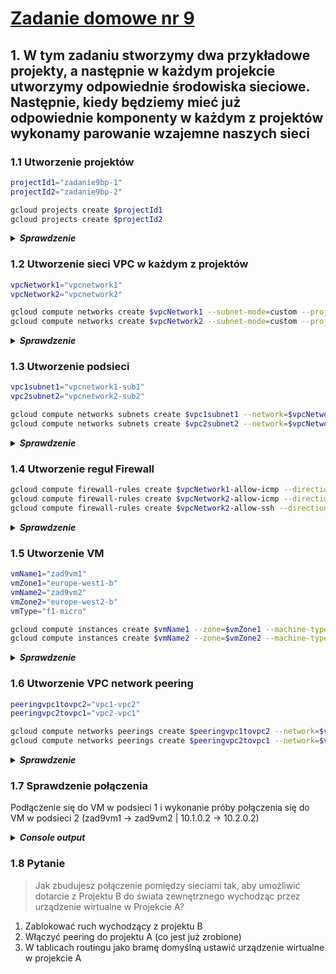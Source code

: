 # [Zadanie domowe nr 9](https://szkolachmury.pl/google-cloud-platform-droga-architekta/tydzien-9-understanding-vpc-networks/praca-domowa-nr-9/)

## 1. W tym zadaniu stworzymy dwa przykładowe projekty, a następnie w każdym projekcie utworzymy odpowiednie środowiska sieciowe. Następnie, kiedy będziemy mieć już odpowiednie komponenty w każdym z projektów wykonamy parowanie wzajemne naszych sieci

### 1.1 Utworzenie projektów
```bash
projectId1="zadanie9bp-1"
projectId2="zadanie9bp-2"

gcloud projects create $projectId1
gcloud projects create $projectId2
```

<details>
  <summary><b><i>Sprawdzenie</i></b></summary>

```bash
bartosz@cloudshell:~$ gcloud projects list
PROJECT_ID            NAME                           PROJECT_NUMBER
resonant-idea-261413  Szkola Chmury - GCP Architect  162512192576
zadanie9bp-1          zadanie9bp-1                   492134302499
zadanie9bp-2          zadanie9bp-2                   121362761339
```
</details>

### 1.2 Utworzenie sieci VPC w każdym z projektów
```bash
vpcNetwork1="vpcnetwork1"
vpcNetwork2="vpcnetwork2"

gcloud compute networks create $vpcNetwork1 --subnet-mode=custom --project=$projectId1
gcloud compute networks create $vpcNetwork2 --subnet-mode=custom --project=$projectId2
```

<details>
  <summary><b><i>Sprawdzenie</i></b></summary>

```bash
bartosz@cloudshell:~$ gcloud compute networks list --project=$projectId1
NAME         SUBNET_MODE  BGP_ROUTING_MODE  IPV4_RANGE  GATEWAY_IPV4
default      AUTO         REGIONAL
vpcnetwork1  CUSTOM       REGIONAL
bartosz@cloudshell:~$ gcloud compute networks list --project=$projectId2
NAME         SUBNET_MODE  BGP_ROUTING_MODE  IPV4_RANGE  GATEWAY_IPV4
default      AUTO         REGIONAL
vpcnetwork2  CUSTOM       REGIONAL
```
</details>

### 1.3 Utworzenie podsieci
```bash
vpc1subnet1="vpcnetwork1-sub1"
vpc2subnet2="vpcnetwork2-sub2"

gcloud compute networks subnets create $vpc1subnet1 --network=$vpcNetwork1 --region=europe-west1 --range=10.1.0.0/16 --project=$projectId1
gcloud compute networks subnets create $vpc2subnet2 --network=$vpcNetwork2 --region=europe-west2 --range=10.2.0.0/16 --project=$projectId2
```

<details>
  <summary><b><i>Sprawdzenie</i></b></summary>

```bash
bartosz@cloudshell:~$ gcloud compute networks subnets list --project=$projectId1
NAME              REGION                   NETWORK      RANGE
default           us-west2                 default      10.168.0.0/20
default           asia-northeast1          default      10.146.0.0/20
default           asia-northeast2          default      10.174.0.0/20
default           us-west1                 default      10.138.0.0/20
default           southamerica-east1       default      10.158.0.0/20
default           europe-west6             default      10.172.0.0/20
default           europe-west4             default      10.164.0.0/20
default           asia-east1               default      10.140.0.0/20
default           europe-north1            default      10.166.0.0/20
default           asia-southeast1          default      10.148.0.0/20
default           us-east4                 default      10.150.0.0/20
default           europe-west1             default      10.132.0.0/20
vpcnetwork1-sub1  europe-west1             vpcnetwork1  10.1.0.0/16
default           europe-west2             default      10.154.0.0/20
default           europe-west3             default      10.156.0.0/20
default           australia-southeast1     default      10.152.0.0/20
default           asia-south1              default      10.160.0.0/20
default           asia-northeast3          default      10.178.0.0/20
default           us-east1                 default      10.142.0.0/20
default           us-central1              default      10.128.0.0/20
default           asia-east2               default      10.170.0.0/20
default           northamerica-northeast1  default      10.162.0.0/20
bartosz@cloudshell:~$ gcloud compute networks subnets list --project=$projectId2
NAME              REGION                   NETWORK      RANGE
default           us-west2                 default      10.168.0.0/20
default           asia-northeast1          default      10.146.0.0/20
default           asia-northeast2          default      10.174.0.0/20
default           us-west1                 default      10.138.0.0/20
default           southamerica-east1       default      10.158.0.0/20
default           europe-west6             default      10.172.0.0/20
default           europe-west4             default      10.164.0.0/20
default           asia-east1               default      10.140.0.0/20
default           europe-north1            default      10.166.0.0/20
default           asia-southeast1          default      10.148.0.0/20
default           us-east4                 default      10.150.0.0/20
default           europe-west1             default      10.132.0.0/20
default           europe-west2             default      10.154.0.0/20
vpcnetwork2-sub2  europe-west2             vpcnetwork2  10.2.0.0/16
default           europe-west3             default      10.156.0.0/20
default           australia-southeast1     default      10.152.0.0/20
default           asia-south1              default      10.160.0.0/20
default           asia-northeast3          default      10.178.0.0/20
default           us-east1                 default      10.142.0.0/20
default           us-central1              default      10.128.0.0/20
default           asia-east2               default      10.170.0.0/20
default           northamerica-northeast1  default      10.162.0.0/20
```
</details>

### 1.4 Utworzenie reguł Firewall
```bash
gcloud compute firewall-rules create $vpcNetwork1-allow-icmp --direction=INGRESS --priority=65534 --network=$vpcNetwork1 --action=ALLOW --rules=icmp --source-ranges=0.0.0.0/0 --project=$projectId1
gcloud compute firewall-rules create $vpcNetwork2-allow-icmp --direction=INGRESS --priority=65534 --network=$vpcNetwork2 --action=ALLOW --rules=icmp --source-ranges=0.0.0.0/0 --project=$projectId2
gcloud compute firewall-rules create $vpcNetwork2-allow-ssh --direction=INGRESS --priority=65534 --network=$vpcNetwork1 --action=ALLOW --rules=tcp:22 --source-ranges=0.0.0.0/0 --project=$projectId1
```

<details>
  <summary><b><i>Sprawdzenie</i></b></summary>

```bash
bartosz@cloudshell:~$ gcloud compute firewall-rules list --project=$projectId1
NAME                    NETWORK      DIRECTION  PRIORITY  ALLOW                         DENY  DISABLED
default-allow-icmp      default      INGRESS    65534     icmp                                False
default-allow-internal  default      INGRESS    65534     tcp:0-65535,udp:0-65535,icmp        False
default-allow-rdp       default      INGRESS    65534     tcp:3389                            False
default-allow-ssh       default      INGRESS    65534     tcp:22                              False
vpcnetwork1-allow-icmp  vpcnetwork1  INGRESS    65534     icmp                                False
vpcnetwork2-allow-ssh   vpcnetwork1  INGRESS    65534     tcp:22                              False

To show all fields of the firewall, please show in JSON format: --format=json
To show all fields in table format, please see the examples in --help.

bartosz@cloudshell:~$ gcloud compute firewall-rules list --project=$projectId2
NAME                    NETWORK      DIRECTION  PRIORITY  ALLOW                         DENY  DISABLED
default-allow-icmp      default      INGRESS    65534     icmp                                False
default-allow-internal  default      INGRESS    65534     tcp:0-65535,udp:0-65535,icmp        False
default-allow-rdp       default      INGRESS    65534     tcp:3389                            False
default-allow-ssh       default      INGRESS    65534     tcp:22                              False
vpcnetwork2-allow-icmp  vpcnetwork2  INGRESS    65534     icmp                                False

To show all fields of the firewall, please show in JSON format: --format=json
To show all fields in table format, please see the examples in --help.
```
</details>

### 1.5 Utworzenie VM
```bash
vmName1="zad9vm1"
vmZone1="europe-west1-b"
vmName2="zad9vm2"
vmZone2="europe-west2-b"
vmType="f1-micro"

gcloud compute instances create $vmName1 --zone=$vmZone1 --machine-type=$vmType --network-interface=network=$vpcNetwork1,subnet=$vpc1subnet1 --image-project=debian-cloud --image=debian-9-stretch-v20191210 --project=$projectId1
gcloud compute instances create $vmName2 --zone=$vmZone2 --machine-type=$vmType --network-interface=network=$vpcNetwork2,subnet=$vpc2subnet2 --image-project=debian-cloud --image=debian-9-stretch-v20191210 --project=$projectId2
```

<details>
  <summary><b><i>Sprawdzenie</i></b></summary>

```bash
bartosz@cloudshell:~$ gcloud compute instances list --project=$projectId1
NAME     ZONE            MACHINE_TYPE  PREEMPTIBLE  INTERNAL_IP  EXTERNAL_IP    STATUS
zad9vm1  europe-west1-b  f1-micro                   10.1.0.2     35.240.22.166  RUNNING
bartosz@cloudshell:~$ gcloud compute instances list --project=$projectId2
NAME     ZONE            MACHINE_TYPE  PREEMPTIBLE  INTERNAL_IP  EXTERNAL_IP   STATUS
zad9vm2  europe-west2-b  f1-micro                   10.2.0.2     34.89.72.188  RUNNING
```
</details>

### 1.6 Utworzenie VPC network peering
```bash
peeringvpc1tovpc2="vpc1-vpc2"
peeringvpc2tovpc1="vpc2-vpc1"

gcloud compute networks peerings create $peeringvpc1tovpc2 --network=$vpcNetwork1 --peer-network=$vpcNetwork2 --auto-create-routes --peer-project=$projectId2 --project=$projectId1
gcloud compute networks peerings create $peeringvpc2tovpc1 --network=$vpcNetwork2 --peer-network=$vpcNetwork1 --auto-create-routes --peer-project=$projectId1 --project=$projectId2
```

<details>
  <summary><b><i>Sprawdzenie</i></b></summary>

```bash
bartosz@cloudshell:~$ gcloud compute networks peerings list --project=$projectId1
NAME       NETWORK      PEER_PROJECT  PEER_NETWORK  AUTO_CREATE_ROUTES  STATE   STATE_DETAILS
vpc1-vpc2  vpcnetwork1  zadanie9bp-2  vpcnetwork2   True                ACTIVE  [2020-02-10T14:50:46.142-08:00]: Connected.
bartosz@cloudshell:~$ gcloud compute networks peerings list --project=$projectId2
NAME       NETWORK      PEER_PROJECT  PEER_NETWORK  AUTO_CREATE_ROUTES  STATE   STATE_DETAILS
vpc2-vpc1  vpcnetwork2  zadanie9bp-1  vpcnetwork1   True                ACTIVE  [2020-02-10T14:50:46.142-08:00]: Connected.
```
</details>

### 1.7 Sprawdzenie połączenia
Podłączenie się do VM w podsieci 1 i wykonanie próby połączenia się do VM w podsieci 2 (zad9vm1 -> zad9vm2 | 10.1.0.2 -> 10.2.0.2)

<details>
  <summary><b><i>Console output</i></b></summary>

```bash
Connected, host fingerprint: ssh-rsa 0 {...}
Linux zad9vm1 4.9.0-11-amd64 #1 SMP Debian 4.9.189-3+deb9u2 (2019-11-11) x86_64
The programs included with the Debian GNU/Linux system are free software;
the exact distribution terms for each program are described in the
individual files in /usr/share/doc/*/copyright.
Debian GNU/Linux comes with ABSOLUTELY NO WARRANTY, to the extent
permitted by applicable law.

bartosz@zad9vm1:~$ ping -c 3 10.2.0.2
PING 10.2.0.2 (10.2.0.2) 56(84) bytes of data.
64 bytes from 10.2.0.2: icmp_seq=1 ttl=64 time=7.98 ms
64 bytes from 10.2.0.2: icmp_seq=2 ttl=64 time=6.85 ms
64 bytes from 10.2.0.2: icmp_seq=3 ttl=64 time=6.85 ms

--- 10.2.0.2 ping statistics ---
3 packets transmitted, 3 received, 0% packet loss, time 2002ms
rtt min/avg/max/mdev = 6.851/7.228/7.982/0.541 ms
```
</details>

### 1.8 Pytanie

> Jak zbudujesz połączenie pomiędzy sieciami tak, aby umożliwić dotarcie z Projektu B do świata zewnętrznego wychodząc przez urządzenie wirtualne w Projekcie A?

1. Zablokować ruch wychodzący z projektu B
2. Włączyć peering do projektu A (co jest już zrobione)
3. W tablicach routingu jako bramę domyślną ustawić urządzenie wirtualne w projekcie A